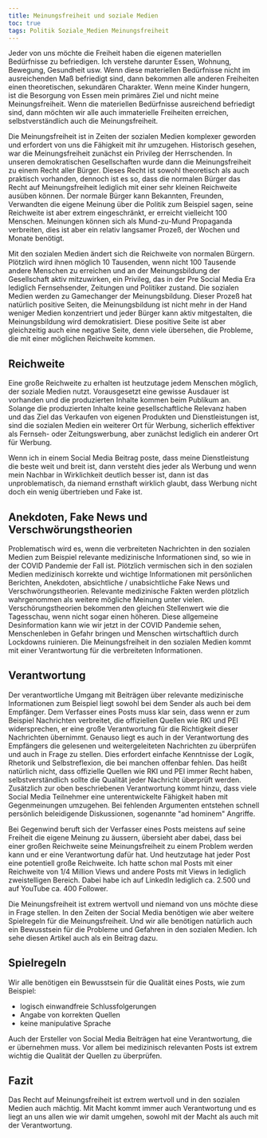 ```yaml
---
title: Meinungsfreiheit und soziale Medien
toc: true
tags: Politik Soziale_Medien Meinungsfreiheit
---
```


Jeder von uns möchte die Freiheit haben die eigenen materiellen Bedürfnisse zu befriedigen. Ich verstehe darunter Essen, Wohnung, Bewegung, Gesundheit usw. Wenn diese materiellen Bedürfnisse nicht im ausreichenden Maß befriedigt sind, dann bekommen alle anderen Freiheiten einen theoretischen, sekundären Charakter. Wenn meine Kinder hungern, ist die Besorgung von Essen mein primäres Ziel und nicht meine Meinungsfreiheit. Wenn die materiellen Bedürfnisse ausreichend befriedigt sind, dann möchten wir alle auch immaterielle Freiheiten erreichen, selbstverständlich auch die Meinungsfreiheit.

Die Meinungsfreiheit ist in Zeiten der sozialen Medien komplexer geworden und erfordert von uns die Fähigkeit mit ihr umzugehen. Historisch gesehen, war die Meinungsfreiheit zunächst ein Privileg der Herrschenden. In unseren demokratischen Gesellschaften wurde dann die Meinungsfreiheit zu einem Recht aller Bürger. Dieses Recht ist sowohl theoretisch als auch praktisch vorhanden, dennoch ist es so, dass die normalen Bürger das Recht auf Meinungsfreiheit lediglich mit einer sehr kleinen Reichweite ausüben können. Der normale Bürger kann Bekannten, Freunden, Verwandten die eigene Meinung über die Politik zum Beispiel sagen, seine Reichweite ist aber extrem eingeschränkt, er erreicht vielleicht 100 Menschen. Meinungen können sich als Mund-zu-Mund Propaganda verbreiten, dies ist aber ein relativ langsamer Prozeß, der Wochen und Monate benötigt.

Mit den sozialen Medien ändert sich die Reichweite von normalen Bürgern. Plötzlich wird ihnen möglich 10 Tausenden, wenn nicht 100 Tausende andere Menschen zu erreichen und an der Meinungsbildung der Gesellschaft aktiv mitzuwirken, ein Privileg, das in der Pre Social Media Era lediglich Fernsehsender, Zeitungen und Politiker zustand. Die sozialen Medien werden zu Gamechanger der Meinungsbildung. Dieser Prozeß hat natürlich positive Seiten, die Meinungsbildung ist nicht mehr in der Hand weniger Medien konzentriert und jeder Bürger kann aktiv mitgestalten, die Meinungsbildung wird demokratisiert. Diese positive Seite ist aber gleichzeitig auch eine negative Seite, denn viele übersehen, die Probleme, die mit einer möglichen Reichweite kommen.

## Reichweite

Eine große Reichweite zu erhalten ist heutzutage jedem Menschen möglich, der soziale Medien nutzt. Vorausgesetzt eine gewisse Ausdauer ist vorhanden und die produzierten Inhalte kommen beim Publikum an. Solange die produzierten Inhalte keine gesellschaftliche Relevanz haben und das Ziel das Verkaufen von eigenen Produkten und Dienstleistungen ist, sind die sozialen Medien ein weiterer Ort für Werbung, sicherlich effektiver als Fernseh- oder Zeitungswerbung, aber zunächst lediglich ein anderer Ort für Werbung.

Wenn ich in einem Social Media Beitrag poste, dass meine Dienstleistung die beste weit und breit ist, dann versteht dies jeder als Werbung und wenn mein Nachbar in Wirklichkeit deutlich besser ist, dann ist das unproblematisch, da niemand ernsthaft wirklich glaubt, dass Werbung nicht doch ein wenig übertrieben und Fake ist.

## Anekdoten, Fake News und Verschwörungstheorien

Problematisch wird es, wenn die verbreiteten Nachrichten in den sozialen Medien zum Beispiel relevante medizinische Informationen sind, so wie in der COVID Pandemie der Fall ist. Plötzlich vermischen sich in den sozialen Medien medizinisch korrekte und wichtige Informationen mit persönlichen Berichten, Anekdoten, absichtliche / unabsichtliche Fake News und Verschwörungstheorien. Relevante medizinische Fakten werden plötzlich wahrgenommen als weitere mögliche Meinung unter vielen. Verschörungstheorien bekommen den gleichen Stellenwert wie die Tagesschau, wenn nicht sogar einen höheren. Diese allgemeine Desinformation kann wie wir jetzt in der COVID Pandemie sehen, Menschenleben in Gefahr bringen und Menschen wirtschaftlich durch Lockdowns ruinieren. Die Meinungsfreiheit in den sozialen Medien kommt mit einer Verantwortung für die verbreiteten Informationen.

## Verantwortung

Der verantwortliche Umgang mit Beiträgen über relevante medizinische Informationen zum Beispiel liegt sowohl bei dem Sender als auch bei dem Empfänger. Dem Verfasser eines Posts muss klar sein, dass wenn er zum Beispiel Nachrichten verbreitet, die offiziellen Quellen wie RKI und PEI widersprechen, er eine große Verantwortung für die Richtigkeit dieser Nachrichten übernimmt. Genauso liegt es auch in der Verantwortung des Empfängers die gelesenen und weitergeleiteten Nachrichten zu überprüfen und auch in Frage zu stellen. Dies erfordert einfache Kenntnisse der Logik, Rhetorik und Selbstreflexion, die bei manchen offenbar fehlen. Das heißt natürlich nicht, dass offizielle Quellen wie RKI und PEI immer Recht haben, selbstverständlich sollte die Qualität jeder Nachricht überprüft werden. Zusätzlich zur oben beschriebenen Verantwortung kommt hinzu, dass viele Social Media Teilnehmer eine unterentwickelte Fähigkeit haben mit Gegenmeinungen umzugehen. Bei fehlenden Argumenten entstehen schnell persönlich beleidigende Diskussionen, sogenannte "ad hominem" Angriffe.

Bei Gegenwind beruft sich der Verfasser eines Posts meistens auf seine Freiheit die eigene Meinung zu äussern, übersieht aber dabei, dass bei einer großen Reichweite seine Meinungsfreiheit zu einem Problem werden kann und er eine Verantwortung dafür hat. Und heutzutage hat jeder Post eine potentiell große Reichweite. Ich hatte schon mal Posts mit einer Reichweite von 1/4 Million Views und andere Posts mit Views in lediglich zweistelligen Bereich. Dabei habe ich auf LinkedIn lediglich ca. 2.500 und auf YouTube ca. 400 Follower.

Die Meinungsfreiheit ist extrem wertvoll und niemand von uns möchte diese in Frage stellen. In den Zeiten der Social Media benötigen wie aber weitere Spielregeln für die Meinungsfreiheit. Und wir alle benötigen natürlich auch ein Bewusstsein für die Probleme und Gefahren in den sozialen Medien. Ich sehe diesen Artikel auch als ein Beitrag dazu.

## Spielregeln

Wir alle benötigen ein Bewusstsein für die Qualität eines Posts, wie zum Beispiel:
- logisch einwandfreie Schlussfolgerungen
- Angabe von korrekten Quellen
- keine manipulative Sprache

Auch der Ersteller von Social Media Beiträgen hat eine Verantwortung, die er übernehmen muss. Vor allem bei medizinisch relevanten Posts ist extrem wichtig die Qualität der Quellen zu überprüfen.

## Fazit

Das Recht auf Meinungsfreiheit ist extrem wertvoll und in den sozialen Medien auch mächtig. Mit Macht kommt immer auch Verantwortung und es liegt an uns allen wie wir damit umgehen, sowohl mit der Macht als auch mit der Verantwortung.




